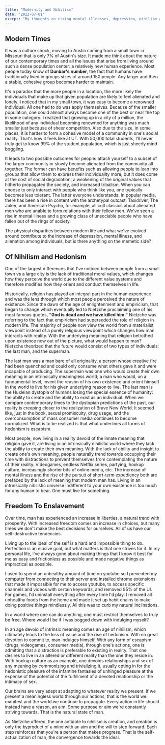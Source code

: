 ```yaml
---
title: "Modernity and Nihilism"
date: "2022-07-01"
exerpt: "My thoughts on rising mental illnesses, depression, nihilism and the causes."
---
```

## Modern Times

It was a culture shock, moving to Austin coming from a small town in Missouri that is only 7% of Austin's size. It made me think about the nature of our contemporary times and all the issues that arise from living around such a dense population center: a relatively new human experience.
Most people today know of **Dunbar's number**, the fact that humans have traditionally lived in groups sizes of around 150 people. Any larger and then a stable, cohesive group becomes harder to maintain.

It's a paradox that the more people in a location, the more likely the individuals that make up that given population are likely to feel alienated and lonely. I noticed that in my small town, it was easy to become a renowned individual. All one had to do was apply themselves. Because of the smaller population, one could almost always become one of the best or near the top in some category. I realized that growing up in a city of a million, the likelihood of any individual becoming renowned for anything was much smaller just because of sheer competition. Also due to the size, in some places, it is harder to form a cohesive model of a community in one's social reality. That's how it feels like at UT. With 50,000 total students, I'll never truly get to know 99% of the student population, which is just sheerly mind-boggling.

It leads to two possible outcomes for people: attach yourself to a subset of the larger community or slowly become alienated from the community all together. The former can have benefits such as allowing people to lean into groups that allow them to express their individuality more, but it does come at the cost of social degradation, a weakening of the original values that hitherto propagated the society, and increased tribalism. When you can choose to only interact with people who think like you, one typically becomes less tolerant. The latter everyone understands. In popular media, there has been a rise in content with the archetypal outcast. Taxidriver, The Joker, and American Psycho, for example, all cult classics about alienated men who are unable to form relations with their fellow men. We've seen a rise in mental illness and a growing class of unsociable people who have fallen out of the rings of society.

The physical disparities between modern life and what we've evolved around contribute to the increase of depression, mental illness, and alienation among individuals, but is there anything on the memetic side?


## Of Nihilism and Hedonism

One of the largest differences that I've noticed between people from a small town vs a large city is the lack of traditional moral values, which changes how they perceive the world due to the different value systems and therefore modifies how they orient and conduct themselves in life.

Historically, religion has played an integral part in the human experience and was the lens through which most people perceived the nature of existence. Since the dawn of the age of enlightenment and empiricism, that began to change which eventually led to Nietzche proclaiming one of his most famous quotes, **"God is dead and we have killed him."**
Nietzche was referring to the fact that empiricism had superseded the role of religion in modern life. The majority of people now view the world from a materialist viewpoint instead of a purely religious viewpoint which changes how man interacts with reality. With the underlying meaning that religion betrothed upon existence now out of the picture, what would happen to man? Nietzche theorized that the future would consist of two types of individuals: the last man, and the superman.

The last man was a man bare of all originality, a person whose creative fire had been quenched and could only consume what others gave it and were incapable of producing. The superman was one who would create their own meaning in an intrinsically meaningless world; a man who would, on a fundamental level, invent the reason of his own existence and orient himself in the world to live for his given underlying reason to live.
The last man is the Huxleian dystopia of humans losing the special essence of humanity: the ability to create and the ability to exist as an individual. When we compare contemporary times to the dystopian predictions of the past, our reality is creeping closer to the realization of Brave New World. It seemed like, just in the book, sexual promiscuity, drug usage, and the overconsumption of mass consumer media continues to become normalized. What is to be realized is that what underlines all forms of hedonism is escapism.

Most people, now living in a reality devoid of the innate meaning that religion gave it, are living in an intrinsically nihilistic world where they lack the ability to create their own meaning. With the lack of ability and insight to create one's own meaning, people naturally trend towards occupying their time with distractions to prevent themselves from contemplating the nature of their reality. Videogames, endless Netflix series, partying, hookup culture, increasingly shorter bits of online media, etc.
The increase of mental illness and the rise of the pursuit of short-term expediency both are prefaced by the lack of meaning that modern man has. Living in an intrinsically nihilistic universe indifferent to your own existence is too much for any human to bear. One must live for something.


## Freedom To Enslavement

Over time, man has experienced an increase in liberties, a natural trend with prosperity. With increased freedom comes an increase in choices, but many times we don't make the best decisions for ourselves. All of us have our self-destructive tendencies.

Living up to the ideal of the self is a hard and impossible thing to do. Perfection is an elusive goal, but what matters is that one strives for it. In my personal life, I've always gone about making things that I know it best for me as easy and frictionless as possible and made negative things as impractical as possible.

I used to spend an unhealthy amount of time on youtube so I prevented my computer from connecting to their server and installed chrome extensions that made it impossible for me to access youtube, to access specific channels and videos with certain keywords, and removed 95% of the UI. For games, I'd uninstall everything after every time I'd play. I removed all unhealthy foods from the home and made it set up habit chains to make doing positive things mindlessly. All this was to curb my natural inclinations.

In a world where one can do anything, one must restrict themselves to truly be free. Where would I be if I was bogged down with indulging myself?

In an age devoid of intrinsic meaning comes an age of nihilism, which ultimately leads to the loss of value and the rise of hedonism.
With no great devotion to commit to, man indulges himself. With any form of escapism (drugs, videogames, consumer media), through one's actions, one is admitting that a distraction is preferable to existing in reality. That one desires to live in an altered or different reality than the one they reside in. With hookup culture as an example, one devoids relationships and sex of any meaning by commonizing and trivializing it, usually opting in for the hedonistic pleasure of the infantine fantasies of unhinged pleasure at the expense of the potential of the fulfillment of a devoted relationship or the intimacy of sex.

Our brains are very adept at adapting to whatever reality we present. If we present a meaningless world through our actions, that is the world we manifest and the world we continue to propagate. Every action in life should instead have a reason, an aim. Some purpose or aim we're constantly striving towards. That is the natural state of man.

As Nietzche offered, the one antidote to nihilism is creation, and creation is only the byproduct of a mind with an aim and the will to step forward. Each step reinforces that you're a person that makes progress. That is the self-actualization of man, the convergence towards the ideal.

